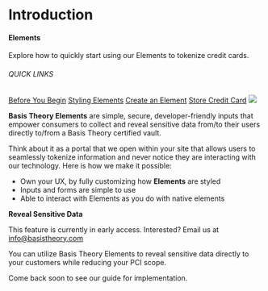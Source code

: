 # Introduction
<aside class="header-intro-box">
    <span>
        <h4>Elements</h4>
        <p class="header-intro-body2-font">Explore how to quickly start using our Elements to tokenize credit cards.</p>
        <h6>QUICK LINKS</h6>
        <span class="intro-quick-links">
            <a href="#getting-started">Before You Begin</a>
            <a href="#element-options-style">Styling Elements</a>
            <a href="#element-types-card-element">Create an Element</a>
            <a href="#store-credit-card">Store Credit Card</a>
        </span>
    </span>
    <img src="/images/elements_intro.svg"/>
</aside>

**Basis Theory Elements** are simple, secure, developer-friendly inputs that empower consumers to collect and reveal sensitive data from/to their users directly to/from a Basis Theory certified vault.

Think about it as a portal that we open within your site that allows users to seamlessly tokenize information and never notice they are interacting with our technology. Here is how we make it possible:

- Own your UX, by fully customizing how **Elements** are styled
- Inputs and forms are simple to use
- Able to interact with Elements as you do with native elements

**Reveal Sensitive Data**

<aside class="notice">
  <span>This feature is currently in early access. Interested? Email us at <a href="mailto:info@basistheory.com?subject=Reveal Elements Early Access Request">info@basistheory.com</a></span>
</aside>

You can utilize Basis Theory Elements to reveal sensitive data directly to your customers while reducing your PCI scope.

Come back soon to see our guide for implementation.